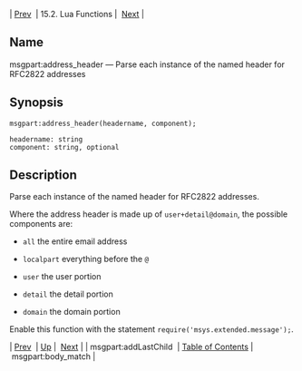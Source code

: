 | [Prev](lua.ref.msgpart_addLastChild)  | 15.2. Lua Functions |  [Next](lua.ref.msgpart_body_match.php) |

<a name="lua.ref.msgpart_address_header"></a>
## Name

msgpart:address_header — Parse each instance of the named header for RFC2822 addresses

<a name="idp25705776"></a>
## Synopsis

`msgpart:address_header(headername, component);`

```
headername: string
component: string, optional
```
<a name="idp25708512"></a>
## Description

Parse each instance of the named header for RFC2822 addresses.

Where the address header is made up of `user+detail@domain`, the possible components are:

*   `all` the entire email address

*   `localpart` everything before the `@`

*   `user` the user portion

*   `detail` the detail portion

*   `domain` the domain portion

Enable this function with the statement `require('msys.extended.message');`.

| [Prev](lua.ref.msgpart_addLastChild)  | [Up](lua.function.details.php) |  [Next](lua.ref.msgpart_body_match.php) |
| msgpart:addLastChild  | [Table of Contents](index) |  msgpart:body_match |

